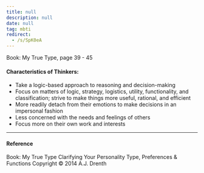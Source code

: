 ```yaml
---
title: null
description: null
date: null
tag: mbti
redirect:
  - /s/SpK0eA
---
```


Book: My True Type, page 39 - 45

#### Characteristics of Thinkers:

- Take a logic-based approach to reasoning and decision-making
- Focus on matters of logic, strategy, logistics, utility, functionality, and classification; strive to make things more useful, rational, and efficient
- More readily detach from their emotions to make decisions in an impersonal fashion
- Less concerned with the needs and feelings of others
- Focus more on their own work and interests

---

#### Reference

Book: My True Type Clarifying Your Personality Type, Preferences & Functions Copyright © 2014 A.J. Drenth
